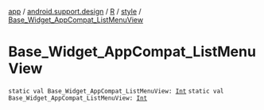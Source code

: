 [app](../../../index.md) / [android.support.design](../../index.md) / [R](../index.md) / [style](index.md) / [Base_Widget_AppCompat_ListMenuView](.)

# Base_Widget_AppCompat_ListMenuView

`static val Base_Widget_AppCompat_ListMenuView: `[`Int`](https://kotlinlang.org/api/latest/jvm/stdlib/kotlin/-int/index.html)
`static val Base_Widget_AppCompat_ListMenuView: `[`Int`](https://kotlinlang.org/api/latest/jvm/stdlib/kotlin/-int/index.html)